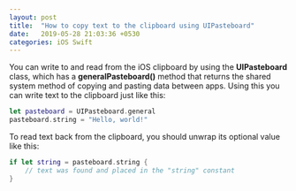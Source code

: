 ```yaml
---
layout: post
title:  "How to copy text to the clipboard using UIPasteboard"
date:   2019-05-28 21:03:36 +0530
categories: iOS Swift
---
```

You can write to and read from the iOS clipboard by using the **UIPasteboard** class, which has a **generalPasteboard()** method that returns the shared system method of copying and pasting data between apps. Using this you can write text to the clipboard just like this:

```swift
let pasteboard = UIPasteboard.general
pasteboard.string = "Hello, world!"
```

To read text back from the clipboard, you should unwrap its optional value like this:
```swift
if let string = pasteboard.string {
    // text was found and placed in the "string" constant
}
```
